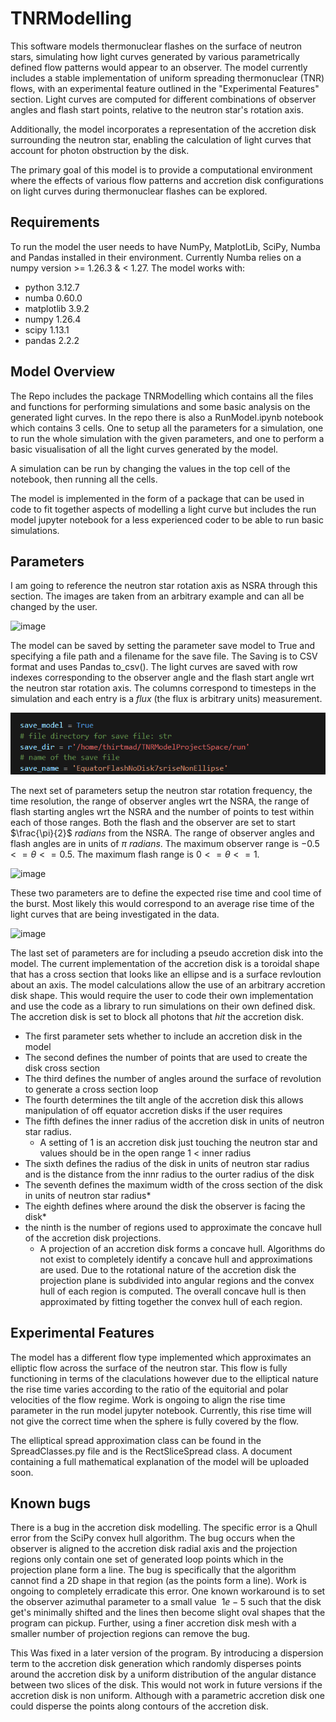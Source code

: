 # TNRModelling

This software models thermonuclear flashes on the surface of neutron stars, simulating how light curves generated by various parametrically defined flow patterns would appear to an observer. The model currently includes a stable implementation of uniform spreading thermonuclear (TNR) flows, with an experimental feature outlined in the "Experimental Features" section. Light curves are computed for different combinations of observer angles and flash start points, relative to the neutron star's rotation axis.

Additionally, the model incorporates a representation of the accretion disk surrounding the neutron star, enabling the calculation of light curves that account for photon obstruction by the disk.

The primary goal of this model is to provide a computational environment where the effects of various flow patterns and accretion disk configurations on light curves during thermonuclear flashes can be explored.

## Requirements

To run the model the user needs to have NumPy, MatplotLib, SciPy, Numba and Pandas installed in their environment. Currently Numba relies on a numpy version >= 1.26.3 & < 1.27. The model works with:
- python                    3.12.7
-  numba                     0.60.0
-  matplotlib                3.9.2
-  numpy                     1.26.4
-  scipy                     1.13.1
-  pandas                    2.2.2

## Model Overview

The Repo includes the package TNRModelling which contains all the files and functions for performing simulations and some basic analysis on the generated light curves. In the repo there is also a RunModel.ipynb notebook which contains 3 cells. One to setup all the parameters for a simulation, one to run the whole simulation with the given parameters, and one to perform a basic visualisation of all the light curves generated by the model.

A simulation can be run by changing the values in the top cell of the notebook, then running all the cells.

The model is implemented in the form of a package that can be used in code to fit together aspects of modelling a light curve but includes the run model jupyter notebook for a less experienced coder to be able to run basic simulations.

## Parameters
I am going to reference the neutron star rotation axis as NSRA through this section. The images are taken from an arbitrary example and can all be changed by the user.

![image](https://github.com/user-attachments/assets/fc35cd37-c709-491a-9876-4ce1624ffc22)

The model can be saved by setting the parameter save model to True and specifying a file path and a filename for the save file. The Saving is to CSV format and uses Pandas to_csv(). The light curves are saved with row indexes corresponding to the observer angle and the flash start angle wrt the neutron star rotation axis. The columns correspond to timesteps in the simulation and each entry is a _flux_ (the flux is arbitrary units) measurement.

![image](ReadMeImages/image1.png)

The next set of parameters setup the neutron star rotation frequency, the time resolution, the range of observer angles wrt the NSRA, the range of flash starting angles wrt the NSRA and the number of points to test within each of those ranges. Both the flash and the observer are set to start $\frac{\pi}{2}$ $radians$ from the NSRA. The range of observer angles and flash angles are in units of $\pi$ $radians$. The maximum observer range is $-0.5<= \theta <= 0.5$. The maximum flash range is $0<= \theta <= 1$.

![image](https://github.com/user-attachments/assets/67176c90-4e17-4195-ac89-69c6e0cae6ab)

These two parameters are to define the expected rise time and cool time of the burst. Most likely this would correspond to an average rise time of the light curves that are being investigated in the data.

![image](https://github.com/user-attachments/assets/d210a154-edfd-4334-b6b3-414d647bff08)

The last set of parameters are for including a pseudo accretion disk into the model. The current implementation of the accretion disk is a toroidal shape that has a cross section that looks like an ellipse and is a surface revloution about an axis. The model calculations allow the use of an arbitrary accretion disk shape. This would require the user to code their own implementation and use the code as a library to run simulations on their own defined disk. The accretion disk is set to block all photons that _hit_ the accretion disk.

- The first parameter sets whether to include an accretion disk in the model
- The second defines the number of points that are used to create the disk cross section
- The third defines the number of angles around the surface of revolution to generate a cross section loop
- The fourth determines the tilt angle of the accretion disk this allows manipulation of off equator accretion disks if the user requires
- The fifth defines the inner radius of the accretion disk in units of neutron star radius.
  - A setting of 1 is an accretion disk just touching the neutron star and values should be in the open range 1 < inner radius
- The sixth defines the radius of the disk in units of neutron star radius and is the distance from the innr radius to the ourter radius of the disk
- The seventh defines the maximum width of the cross section of the disk in units of neutron star radius*
- The eighth defines where around the disk the observer is facing the disk*
- the ninth is the number of regions used to approximate the concave hull of the accretion disk projections.
  - A projection of an accretion disk forms a concave hull. Algorithms do not exist to completely identify a concave hull and approximations are used. Due to the rotational nature of the accretion disk the projection plane is subdivided into angular regions and the convex hull of each region is computed. The overall concave hull is then approximated by fitting together the convex hull of each region.

## Experimental Features

The model has a different flow type implemented which approximates an elliptic flow across the surface of the neutron star. This flow is fully functioning in terms of the claculations however due to the elliptical nature the rise time varies according to the ratio of the equitorial and polar velocities of the flow regime. Work is ongoing to align the rise time parameter in the run model jupyter notebook. Currently, this rise time will not give the correct time when the sphere is fully covered by the flow.

The elliptical spread approximation class can be found in the SpreadClasses.py file and is the RectSliceSpread class. A document containing a full mathematical explanation of the model will be uploaded soon.

## Known bugs

There is a bug in the accretion disk modelling. The specific error is a Qhull error from the SciPy convex hull algorithm. The bug occurs when the observer is aligned to the accretion disk radial axis and the projection regions only contain one set of generated loop points which in the projection plane form a line. The bug is specifically that the algorithm cannot find a 2D shape in that region (as the points form a line). Work is ongoing to completely erradicate this error. One known workaround is to set the observer azimuthal parameter to a small value $~1e-5$ such that the disk get's minimally shifted and the lines then become slight oval shapes that the program can pickup. Further, using a finer accretion disk mesh with a smaller number of projection regions can remove the bug.

This Was fixed in a later version of the program. By introducing a dispersion term to the accretion disk generation which randomly disperses points around the accretion disk by a uniform distribution of the angular distance between two slices of the disk. This would not work in future versions if the accretion disk is non uniform. Although with a parametric accretion disk one could disperse the points along contours of the accretion disk.

